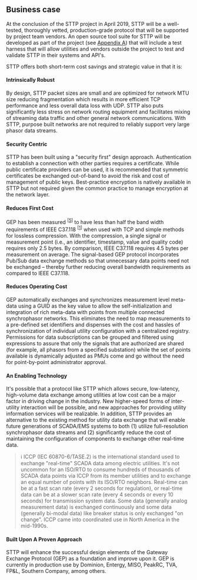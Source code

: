 ## Business case

At the conclusion of the STTP project in April 2019, STTP will be a well-tested, thoroughly vetted, production-grade protocol that will be supported by project team vendors.  An open source tool suite for STTP will be developed as part of the project (see [Appendix A](APIReference.md)) that will include a test harness that will allow utilities and vendors outside the project to test and validate STTP in their systems and API's.

STTP offers both short-term cost savings and strategic value in that it is:

#### Intrinsically Robust

By design, STTP packet sizes are small and are optimized for network MTU size reducing fragmentation which results in more efficient TCP performance and less overall data loss with UDP.  STTP also puts significantly less stress on network routing equipment and facilitates mixing of streaming data traffic and other general network communications.  With STTP, purpose built networks are not required to reliably support very large phasor data streams.

#### Security Centric

 STTP has been built using a "security first" design approach.  Authentication to establish a connection with other parties requires a certificate.  While public certificate providers can be used, it is recommended that symmetric certificates be exchanged out-of-band to avoid the risk and cost of management of public keys. Best-practice encryption is natively available in STTP but not required given the common practice to manage encryption at the network layer.

#### Reduces First Cost

 GEP has been measured <sup>[[5](References.md#user-content-ref5)]</sup> to have less than half the band width requirements of IEEE C37.118 <sup>[[1](References.md#user-content-ref1)]</sup> when used with TCP and simple methods for lossless compression.  With the compression, a single signal or measurement point (i.e., an identifier, timestamp, value and quality code) requires only 2.5 bytes. By comparison, IEEE C37.118 requires 4.5 bytes per measurement on average. The signal-based GEP protocol incorporates Pub/Sub data exchange methods so that unnecessary data points need not be exchanged – thereby further reducing overall bandwidth requirements as compared to IEEE C37.118.

#### Reduces Operating Cost

GEP automatically exchanges and synchronizes measurement level meta-data using a GUID as the key value to allow the self-initialization and integration of rich meta-data with points from multiple connected synchrophasor networks.  This eliminates the need to map measurements to a pre-defined set identifiers and dispenses with the cost and hassles of synchronization of individual utility configuration with a centralized registry. Permissions for data subscriptions can be grouped and filtered using expressions to assure that only the signals that are authorized are shared (for example, all phasors from a specified substation) while the set of points available is dynamically adjusted as PMUs come and go without the need for point-by-point administrator approval.

#### An Enabling Technology

It's possible that a protocol like STTP which allows secure, low-latency, high-volume data exchange among utilities at low cost can be a major factor in driving change in the industry.  New higher-speed forms of inter-utility interaction will be possible, and new approaches for providing utility information services will be realizable.  In addition, STTP provides an alternative to the existing method for utility data exchange that will enable future generations of SCADA/EMS systems to both (1) utilize full-resolution synchrophasor data streams and (2) significantly reduce the cost of maintaining the configuration of components to exchange other real-time data.

> :information_source: ICCP (IEC 60870-6/TASE.2) is the international standard used to exchange "real-time" SCADA data among electric utilities.  It's not uncommon for an ISO/RTO to consume hundreds of thousands of SCADA data points via ICCP from its member utilities and to exchange an equal number of points with its ISO/RTO neighbors. Real-time can be at a fast scan rate (every 2 seconds for regulation), or real-time data can be at a slower scan rate (every 4 seconds or every 10 seconds) for transmission system data.  Some data (generally analog measurement data) is exchanged continuously and some data (generally bi-modal data) like breaker status is only exchanged "on change".  ICCP came into coordinated use in North America in the mid-1990s.

#### Built Upon A Proven Approach

 STTP will enhance the successful design elements of the Gateway Exchange Protocol (GEP) as a foundation and improve upon it. GEP is currently in production use by Dominion, Entergy, MISO, PeakRC, TVA, FP&L, Southern Company, among others.
